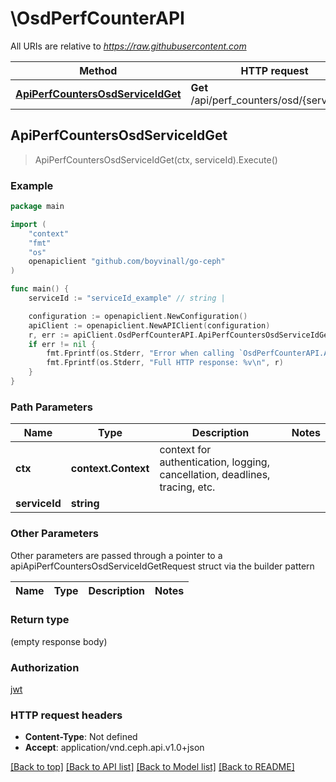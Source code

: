 # \OsdPerfCounterAPI

All URIs are relative to *https://raw.githubusercontent.com*

Method | HTTP request | Description
------------- | ------------- | -------------
[**ApiPerfCountersOsdServiceIdGet**](OsdPerfCounterAPI.md#ApiPerfCountersOsdServiceIdGet) | **Get** /api/perf_counters/osd/{service_id} | 



## ApiPerfCountersOsdServiceIdGet

> ApiPerfCountersOsdServiceIdGet(ctx, serviceId).Execute()



### Example

```go
package main

import (
	"context"
	"fmt"
	"os"
	openapiclient "github.com/boyvinall/go-ceph"
)

func main() {
	serviceId := "serviceId_example" // string | 

	configuration := openapiclient.NewConfiguration()
	apiClient := openapiclient.NewAPIClient(configuration)
	r, err := apiClient.OsdPerfCounterAPI.ApiPerfCountersOsdServiceIdGet(context.Background(), serviceId).Execute()
	if err != nil {
		fmt.Fprintf(os.Stderr, "Error when calling `OsdPerfCounterAPI.ApiPerfCountersOsdServiceIdGet``: %v\n", err)
		fmt.Fprintf(os.Stderr, "Full HTTP response: %v\n", r)
	}
}
```

### Path Parameters


Name | Type | Description  | Notes
------------- | ------------- | ------------- | -------------
**ctx** | **context.Context** | context for authentication, logging, cancellation, deadlines, tracing, etc.
**serviceId** | **string** |  | 

### Other Parameters

Other parameters are passed through a pointer to a apiApiPerfCountersOsdServiceIdGetRequest struct via the builder pattern


Name | Type | Description  | Notes
------------- | ------------- | ------------- | -------------


### Return type

 (empty response body)

### Authorization

[jwt](../README.md#jwt)

### HTTP request headers

- **Content-Type**: Not defined
- **Accept**: application/vnd.ceph.api.v1.0+json

[[Back to top]](#) [[Back to API list]](../README.md#documentation-for-api-endpoints)
[[Back to Model list]](../README.md#documentation-for-models)
[[Back to README]](../README.md)

